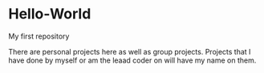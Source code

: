 # Hello-World
My first repository

There are personal projects here as well as group projects. Projects that I have done by myself or am the leaad coder on will have my name on them.

